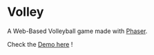 Volley
======

A Web-Based Volleyball game made with [Phaser](https://github.com/photonstorm/phaser).

Check the [Demo here](http://mohebifar.github.io/volley/index.html) !
